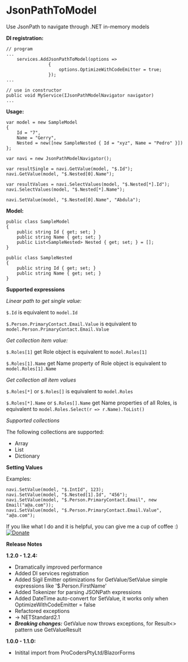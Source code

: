 # JsonPathToModel
Use JsonPath to navigate through .NET in-memory models

**DI registration:**

```
// program
...
    services.AddJsonPathToModel(options => 
                { 
                    options.OptimizeWithCodeEmitter = true;
                });
...

// use in constructor
public void MyService(IJsonPathModelNavigator navigator)
...
```

**Usage:**

```
var model = new SampleModel
{
    Id = "7",
    Name = "Gerry",
    Nested = new([new SampleNested { Id = "xyz", Name = "Pedro" }])
};

var navi = new JsonPathModelNavigator();

var resultSingle = navi.GetValue(model, "$.Id");
navi.GetValue(model, "$.Nested[0].Name");

var resultValues = navi.SelectValues(model, "$.Nested[*].Id");
navi.SelectValues(model, "$.Nested[*].Name");

navi.SetValue(model, "$.Nested[0].Name", "Abdula");
```

**Model:**

```
public class SampleModel
{
    public string Id { get; set; } 
    public string Name { get; set; }
    public List<SampleNested> Nested { get; set; } = [];
}

public class SampleNested
{
    public string Id { get; set; }
    public string Name { get; set; }
}
```

**Supported expressions**

*Linear path to get single value:*

```$.Id```
is equivalent to
```model.Id```

```$.Person.PrimaryContact.Email.Value```
is equivalent to
```model.Person.PrimaryContact.Email.Value```

*Get collection item value:*

```$.Roles[1]```
get Role object is equivalent to
```model.Roles[1]```

```$.Roles[1].Name```
get Name property of Role object is equivalent to
```model.Roles[1].Name```

*Get collection all item values*

```$.Roles[*]``` or ```$.Roles[]```
is equivalent to
```model.Roles```

```$.Roles[*].Name``` or ```$.Roles[].Name```
get Name properties of all Roles, is equivalent to
```model.Roles.Select(r => r.Name).ToList()```

*Supported collections*

The following collections are supported:
- Array
- List
- Dictionary

**Setting Values**

Examples:

```
navi.SetValue(model, "$.IntId", 123);
navi.SetValue(model, "$.Nested[1].Id", "456");
navi.SetValue(model, "$.Person.PrimaryContact.Email", new Email("a@a.com"));
navi.SetValue(model, "$.Person.PrimaryContact.Email.Value", "a@a.com");
```
If you like what I do and it is helpful, you can give me a cup of coffee :)
[![Donate](https://img.shields.io/badge/Donate-PayPal-green.svg)](https://www.paypal.com/donate?hosted_button_id=Q7XEPGTBQFWNG)

**Release Notes**

**1.2.0 - 1.2.4:**
- Dramatically improved performance
- Added DI services registration
- Added Sigil Emitter optimizations for GetValue/SetValue simple expressions like '$.Person.FirstName'
- Added Tokenizer for parsing JSONPath expressions
- Added DateTime auto-convert for SetValue, it works only when OptimizeWithCodeEmitter = false
- Refactored exceptions
- -> NETStandard2.1
- ***Breaking changes:*** GetValue now throws exceptions, for Result<> pattern use GetValueResult

**1.0.0 - 1.1.0:**
- Initital import from ProCodersPtyLtd/BlazorForms